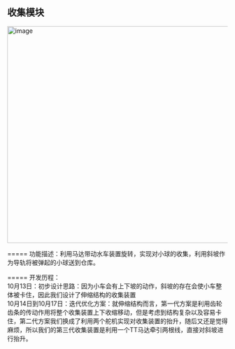 ## 收集模块

<img width="864" height="496" alt="image" src="https://github.com/user-attachments/assets/6b6bb0c3-9933-4032-a8aa-aa344299bbec" />

=====
  功能描述：利用马达带动水车装置旋转，实现对小球的收集，利用斜坡作为导轨将被弹起的小球送到仓库。<br>
  
=====
  开发历程：<br>
  10月13日：初步设计思路：因为小车会有上下坡的动作，斜坡的存在会使小车整体被卡住，因此我们设计了伸缩结构的收集装置<br>
  10月14日到10月17日：迭代优化方案：就伸缩结构而言，第一代方案是利用齿轮齿条的传动作用将整个收集装置上下收缩移动，但是考虑到结构复杂以及容易卡住，第二代方案我们换成了利用两个舵机实现对收集装置的抬升，随后又还是觉得麻烦，所以我们的第三代收集装置是利用一个TT马达牵引两根线，直接对斜坡进行抬升。


